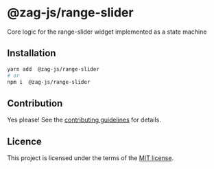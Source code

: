 # @zag-js/range-slider

Core logic for the range-slider widget implemented as a state machine

## Installation

```sh
yarn add  @zag-js/range-slider
# or
npm i  @zag-js/range-slider
```

## Contribution

Yes please! See the [contributing guidelines](https://github.com/chakra-ui/zag/blob/main/CONTRIBUTING.md) for details.

## Licence

This project is licensed under the terms of the [MIT license](https://github.com/chakra-ui/zag/blob/main/LICENSE).
